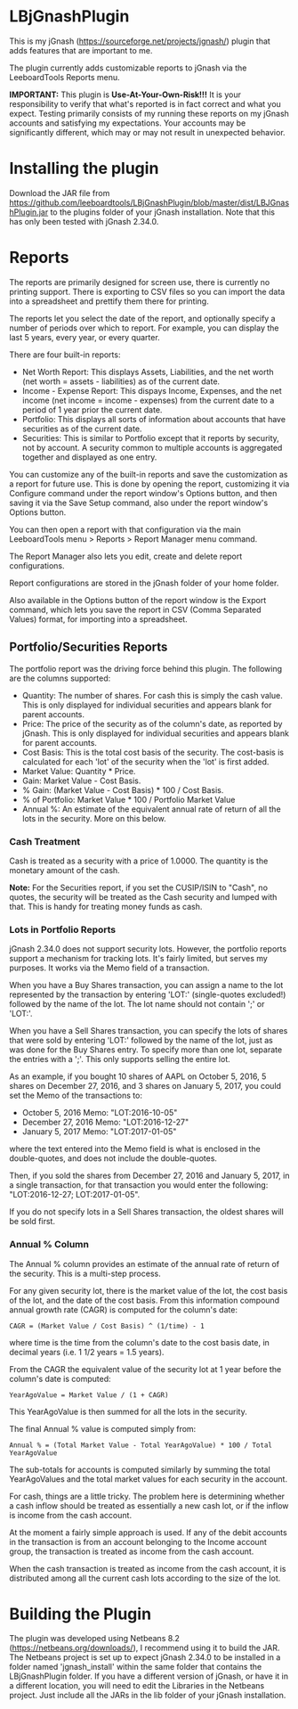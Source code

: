 # LBjGnashPlugin
This is my jGnash (https://sourceforge.net/projects/jgnash/) plugin that adds features that are important to me.

The plugin currently adds customizable reports to jGnash via the LeeboardTools Reports menu.

**IMPORTANT:** This plugin is **Use-At-Your-Own-Risk!!!** It is your responsibility to verify that what's reported is in fact correct and what you expect. Testing primarily consists of my running these reports on my jGnash accounts and satisfying my expectations. Your accounts may be significantly different, which may or may not result in unexpected behavior.

# Installing the plugin
Download the JAR file from https://github.com/leeboardtools/LBjGnashPlugin/blob/master/dist/LBJGnashPlugin.jar to the plugins folder of your jGnash installation. Note that this has only been tested with jGnash 2.34.0.

# Reports
The reports are primarily designed for screen use, there is currently no printing support. There is exporting to CSV files so you can import the data into a spreadsheet and prettify them there for printing.

The reports let you select the date of the report, and optionally specify a number of periods over which to report. For example, you can display the last 5 years, every year, or every quarter.

There are four built-in reports:
- Net Worth Report: This displays Assets, Liabilities, and the net worth (net worth = assets - liabilities) as of the current date.
- Income - Expense Report: This dispays Income, Expenses, and the net income (net income = income - expenses) from the current date to a period of 1 year prior the current date.
- Portfolio: This displays all sorts of information about accounts that have securities as of the current date.
- Securities: This is similar to Portfolio except that it reports by security, not by account. A security common to multiple accounts is aggregated together and displayed as one entry.

You can customize any of the built-in reports and save the customization as a report for future use. This is done by opening the report, customizing it via Configure command under the report window's Options button, and then saving it via the Save Setup command, also under the report window's Options button.

You can then open a report with that configuration via the main LeeboardTools menu > Reports > Report Manager menu command.

The Report Manager also lets you edit, create and delete report configurations.

Report configurations are stored in the jGnash folder of your home folder.

Also available in the Options button of the report window is the Export command, which lets you save the report in CSV (Comma Separated Values) format, for importing into a spreadsheet.

## Portfolio/Securities Reports
The portfolio report was the driving force behind this plugin. 
The following are the columns supported:
- Quantity: The number of shares. For cash this is simply the cash value. This is only displayed for individual securities and appears blank for parent accounts.
- Price: The price of the security as of the column's date, as reported by jGnash. This is only displayed for individual securities and appears blank for parent accounts.
- Cost Basis: This is the total cost basis of the security. The cost-basis is calculated for each 'lot' of the security when the 'lot' is first added.
- Market Value: Quantity * Price.
- Gain: Market Value - Cost Basis.
- % Gain: (Market Value - Cost Basis) * 100 / Cost Basis.
- % of Portfolio: Market Value * 100 / Portfolio Market Value
- Annual %: An estimate of the equivalent annual rate of return of all the lots in the security. More on this below.

### Cash Treatment
Cash is treated as a security with a price of 1.0000. The quantity is the monetary amount of the cash.

**Note:** For the Securities report, if you set the CUSIP/ISIN to "Cash", no quotes, the security will be treated as the Cash security and lumped with that. This is handy for treating money funds as cash.

### Lots in Portfolio Reports
jGnash 2.34.0 does not support security lots. However, the portfolio reports support a mechanism for tracking lots. It's fairly limited, but serves my purposes. It works via the Memo field of a transaction.

When you have a Buy Shares transaction, you can assign a name to the lot represented by the transaction by entering 'LOT:' (single-quotes excluded!) followed by the name of the lot. The lot name should not contain ';' or 'LOT:'.

When you have a Sell Shares transaction, you can specify the lots of shares that were sold by entering 'LOT:' followed by the name of the lot, just as was done for the Buy Shares entry. To specify more than one lot, separate the entries with a ';'. This only supports selling the entire lot.

As an example, if you bought 10 shares of AAPL on October 5, 2016, 5 shares on December 27, 2016, and 3 shares on January 5, 2017, you could set the Memo of the transactions to:
- October 5, 2016 Memo: "LOT:2016-10-05"
- December 27, 2016 Memo: "LOT:2016-12-27"
- January 5, 2017 Memo: "LOT:2017-01-05"

where the text entered into the Memo field is what is enclosed in the double-quotes, and does not include the double-quotes.

Then, if you sold the shares from December 27, 2016 and January 5, 2017, in a single transaction, for that transaction you would enter the following: "LOT:2016-12-27; LOT:2017-01-05".

If you do not specify lots in a Sell Shares transaction, the oldest shares will be sold first.

### Annual % Column
The Annual % column provides an estimate of the annual rate of return of the security. This is a multi-step process.

For any given security lot, there is the market value of the lot, the cost basis of the lot, and the date of the cost basis. From this information compound annual growth rate (CAGR) is computed for the column's date:

    CAGR = (Market Value / Cost Basis) ^ (1/time) - 1
    
where time is the time from the column's date to the cost basis date, in decimal years (i.e. 1 1/2 years = 1.5 years).

From the CAGR the equivalent value of the security lot at 1 year before the column's date is computed:

    YearAgoValue = Market Value / (1 + CAGR)

This YearAgoValue is then summed for all the lots in the security.

The final Annual % value is computed simply from:

    Annual % = (Total Market Value - Total YearAgoValue) * 100 / Total YearAgoValue

The sub-totals for accounts is computed similarly by summing the total YearAgoValues and the total market values for each security in the account.

For cash, things are a little tricky. The problem here is determining whether a cash inflow should be treated as essentially a new cash lot, or if the inflow is income from the cash account. 

At the moment a fairly simple approach is used. If any of the debit accounts in the transaction is from an account belonging to the Income account group, the transaction is treated as income from the cash account.

When the cash transaction is treated as income from the cash account, it is distributed among all the current cash lots according to the size of the lot.


# Building the Plugin
The plugin was developed using Netbeans 8.2 (https://netbeans.org/downloads/), I recommend using it to build the JAR.
The Netbeans project is set up to expect jGnash 2.34.0 to be installed in a folder named 'jgnash_install' within the same folder that contains the LBjGnashPlugin folder. If you have a different version of jGnash, or have it in a different location, you will need to edit the Libraries in the Netbeans project. Just include all the JARs in the lib folder of your jGnash installation.
